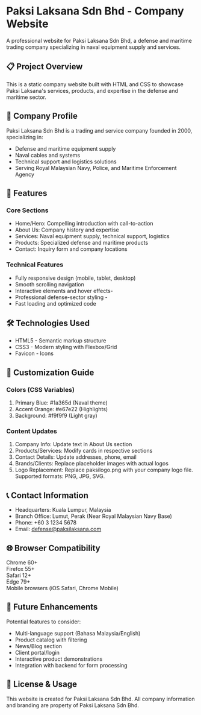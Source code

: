 # Paksi Laksana Sdn Bhd - Company Website

A professional website for Paksi Laksana Sdn Bhd, a defense and maritime trading company specializing in naval equipment supply and services.

## 📋 Project Overview

This is a static company website built with HTML and CSS to showcase Paksi Laksana's services, products, and expertise in the defense and maritime sector.

## 🎯 Company Profile

Paksi Laksana Sdn Bhd is a trading and service company founded in 2000, specializing in:

- Defense and maritime equipment supply  
- Naval cables and systems  
- Technical support and logistics solutions  
- Serving Royal Malaysian Navy, Police, and Maritime Enforcement Agency  

## 🚀 Features

### Core Sections

- Home/Hero: Compelling introduction with call-to-action  
- About Us: Company history and expertise  
- Services: Naval equipment supply, technical support, logistics  
- Products: Specialized defense and maritime products  
- Contact: Inquiry form and company locations  

### Technical Features  

- Fully responsive design (mobile, tablet, desktop)
- Smooth scrolling navigation
- Interactive elements and hover effects-
- Professional defense-sector styling  -
- Fast loading and optimized code  

## 🛠️ Technologies Used  

- HTML5 - Semantic markup structure  
- CSS3 - Modern styling with Flexbox/Grid  
- Favicon - Icons  

## 🎨 Customization Guide

### Colors (CSS Variables)

1. Primary Blue: #1a365d (Naval theme)  
2. Accent Orange: #e67e22 (Highlights)  
3. Background: #f9f9f9 (Light gray)  

### Content Updates

1. Company Info: Update text in About Us section  
2. Products/Services: Modify cards in respective sections  
3. Contact Details: Update addresses, phone, email  
4. Brands/Clients: Replace placeholder images with actual logos  
5. Logo Replacement: Replace paksilogo.png with your company logo file. Supported formats: PNG, JPG, SVG.

## 📞 Contact Information

- Headquarters: Kuala Lumpur, Malaysia   
- Branch Office: Lumut, Perak (Near Royal Malaysian Navy Base)  
- Phone: +60 3 1234 5678  
- Email: defense@paksilaksana.com  

## 🌐 Browser Compatibility

Chrome 60+  
Firefox 55+  
Safari 12+  
Edge 79+  
Mobile browsers (iOS Safari, Chrome Mobile)  

## 🔧 Future Enhancements

Potential features to consider:  
  
- Multi-language support (Bahasa Malaysia/English)  
- Product catalog with filtering  
- News/Blog section  
- Client portal/login  
- Interactive product demonstrations  
- Integration with backend for form processing  

## 📝 License & Usage

This website is created for Paksi Laksana Sdn Bhd. All company information and branding are property of Paksi Laksana Sdn Bhd.
